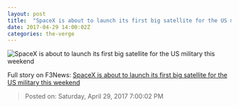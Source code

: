 ```yaml
---
layout: post
title:  "SpaceX is about to launch its first big satellite for the US military this weekend"
date: 2017-04-29 14:00:02Z
categories: the-verge
---
```


![SpaceX is about to launch its first big satellite for the US military this weekend](https://cdn0.vox-cdn.com/thumbor/V0HQLKNo6C_5UNir9x4Q4EZshP8=/0x0:1906x1072/1600x900/cdn0.vox-cdn.com/uploads/chorus_image/image/54529181/18121326_1971064176458300_5085828630478765429_o.0.jpg)




Full story on F3News: [SpaceX is about to launch its first big satellite for the US military this weekend](http://www.f3nws.com/n/crdtHB)

> Posted on: Saturday, April 29, 2017 7:00:02 PM
